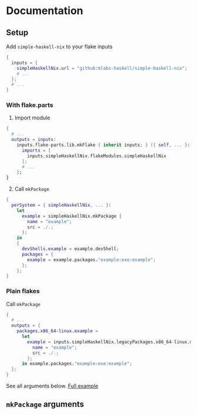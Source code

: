 # Documentation

## Setup

Add `simple-haskell-nix` to your flake inputs

```nix
{
  inputs = {
    simpleHaskellNix.url = "github:mlabs-haskell/simple-haskell-nix";
    # ...
  };
  # ...
}
```

### With flake.parts

1. Import module

```nix
{
  # ...
  outputs = inputs:
    inputs.flake-parts.lib.mkFlake { inherit inputs; } ({ self, ... }: {
      imports = [
        inputs.simpleHaskellNix.flakeModules.simpleHaskellNix
      ];
      # ...
    };
}
```

2. Call `mkPackage`

```nix
{
  perSystem = { simpleHaskellNix, ... }:
    let
      example = simpleHaskellNix.mkPackage {
        name = "example";
        src = ./.;
      };
    in
    {
      devShells.example = example.devShell;
      packages = {
        example = example.packages."example:exe:example";
      };
    };
}
```

### Plain flakes

Call `mkPackage`

```nix
{
  # ...
  outputs = {
    packages.x86_64-linux.example =
      let
        example = inputs.simpleHaskellNix.legacyPackages.x86_64-linux.mkPackage {
          name = "example";
          src = ./.;
        };
      in example.packages."example:exe:example";
  };
}
```

See all arguments below.
[Full example](https://github.com/mlabs-haskell/simple-haskell-nix/blob/master/example/README.md)

## `mkPackage` arguments

<!-- INSERTED BY NIX -->
